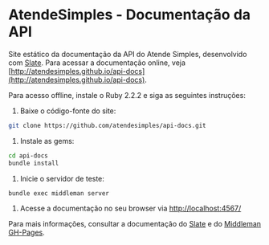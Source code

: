 AtendeSimples - Documentação da API
========

Site estático da documentação da API do Atende Simples, desenvolvido com [Slate](https://github.com/tripit/slate). Para acessar a documentação online, veja [http://atendesimples.github.io/api-docs](http://atendesimples.github.io/api-docs).

Para acesso offline, instale o Ruby 2.2.2 e siga as seguintes instruções:

1. Baixe o código-fonte do site:

  ```sh
  git clone https://github.com/atendesimples/api-docs.git
  ```

1. Instale as gems:

  ```sh
  cd api-docs
  bundle install
  ```

1. Inicie o servidor de teste:

  ```sh
  bundle exec middleman server
  ```

1. Acesse a documentação no seu browser via [http://localhost:4567/](http://localhost:4567/)

Para mais informações, consultar a documentação do [Slate](https://github.com/tripit/slate) e do [Middleman GH-Pages](https://github.com/neo/middleman-gh-pages).
